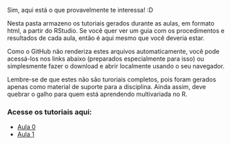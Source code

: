 Sim, aqui está o que provavelmente te interessa! :D

Nesta pasta armazeno os tutoriais gerados durante as aulas, em formato html, a partir do RStudio. Se você quer ver um guia com os procedimentos e resultados de cada aula, então é aqui mesmo que você deveria estar.

Como o GitHub não renderiza estes arquivos automaticamente, você pode acessá-los nos links abaixo (preparados especialmente para isso) ou simplesmente fazer o download e abrir localmente usando o seu navegador.

Lembre-se de que estes não são turoriais completos, pois foram gerados apenas como material de suporte para a disciplina. Ainda assim, deve quebrar o galho para quem está aprendendo multivariada no R.

### Acesse os tutoriais aqui:
- [Aula 0](https://rawgit.com/marcosvital/scriptsR/master/multivariada_2017/tutoriais/aula_0.html)
- [Aula 1](https://rawgit.com/marcosvital/scriptsR/master/multivariada_2017/tutoriais/aula_1.html)

